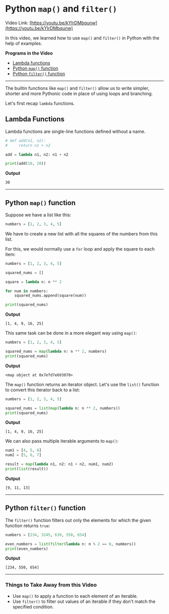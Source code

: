 # Python `map()` and `filter()`

Video Link: [https://youtu.be/kYIrDMbqunw](https://youtu.be/kYIrDMbqunw)

In this video, we learned how to use `map()` and `filter()` in Python with the help of examples.

**Programs in the Video**

- [Lambda functions](#lambda-functions)
- [Python `map()` function](#python-map-function)
- [Python `filter()` function](#python-filter-function)

---

The builtin functions like `map()` and `filter()` allow us to write simpler, shorter and more Pythonic code in place of
using loops and branching.

Let's first recap `lambda` functions.

## Lambda Functions

Lambda functions are single-line functions defined without a name.

```python
# def add(n1, n2):
#     return n1 + n2

add = lambda n1, n2: n1 + n2

print(add(10, 20))
```

**Output**

```
30
```

---

## Python `map()` function

Suppose we have a list like this:

```python
numbers = [1, 2, 3, 4, 5]
```

We have to create a new list with all the squares of the numbers from this list.

For this, we would normally use a `for` loop and apply the square to each item:

```python
numbers = [1, 2, 3, 4, 5]

squared_nums = []

square = lambda n: n ** 2

for num in numbers:
    squared_nums.append(square(num))

print(squared_nums)
```

**Output**

```
[1, 4, 9, 16, 25]
```

This same task can be done in a more elegant way using `map()`:

```python
numbers = [1, 2, 3, 4, 5]

squared_nums = map(lambda n: n ** 2, numbers)
print(squared_nums)
```

**Output**

```
<map object at 0x7efd7e693070>
```

The `map()` function returns an iterator object. Let's use the `list()` function to convert this iterator back to a
list:

```python
numbers = [1, 2, 3, 4, 5]

squared_nums = list(map(lambda n: n ** 2, numbers))
print(squared_nums)
```

**Output**

```
[1, 4, 9, 16, 25]
```

We can also pass multiple iterable arguments to `map()`:

```python
num1 = [4, 5, 6]
num2 = [5, 6, 7]

result = map(lambda n1, n2: n1 + n2, num1, num2)
print(list(result))
```

**Output**

```
[9, 11, 13]
```

---

## Python `filter()` function

The `filter()` function filters out only the elements for which the given function returns `true`:

```python
numbers = [234, 3245, 639, 550, 654]

even_numbers = list(filter(lambda n: n % 2 == 0, numbers))
print(even_numbers)
```

**Output**

```
[234, 550, 654]
```

---

### Things to Take Away from this Video

- Use `map()` to apply a function to each element of an iterable.
- Use `filter()` to filter out values of an iterable if they don't match the specified condition.